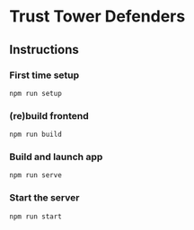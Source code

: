 # Trust Tower Defenders

## Instructions

### First time setup

`npm run setup`

### (re)build frontend

`npm run build`

### Build and launch app

`npm run serve`

### Start the server

`npm run start`
